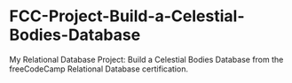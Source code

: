 # FCC-Project-Build-a-Celestial-Bodies-Database
My Relational Database Project: Build a Celestial Bodies Database from the freeCodeCamp Relational Database certification.
